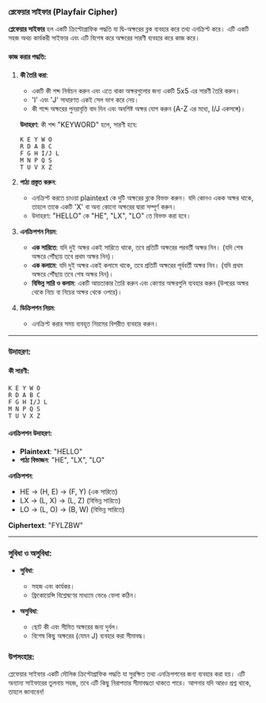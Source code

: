 ### প্লেফেয়ার সাইফার (Playfair Cipher)

**প্লেফেয়ার সাইফার** হল একটি ক্রিপ্টোগ্রাফিক পদ্ধতি যা দ্বি-অক্ষরের ব্লক ব্যবহার করে তথ্য এনক্রিপ্ট করে। এটি একটি সহজ অথচ কার্যকরী সাইফার এবং এটি বিশেষ করে অক্ষরের সারণী ব্যবহার করে কাজ করে।

#### কাজ করার পদ্ধতি:

1. **কী তৈরি করা**:
   - একটি কী শব্দ নির্বাচন করুন এবং এতে থাকা অক্ষরগুলোর জন্য একটি 5x5 এর সারণী তৈরি করুন।
   - 'I' এবং 'J' সাধারণত একই সেল ভাগ করে নেয়।
   - কী শব্দে অক্ষরের পুনরাবৃত্তি বাদ দিন এবং অবশিষ্ট অক্ষর যোগ করুন (A-Z এর মধ্যে, I/J একসঙ্গে)।

   **উদাহরণ**: কী শব্দ "KEYWORD" হলে, সারণী হবে:

   ```
   K E Y W O
   R D A B C
   F G H I/J L
   M N P Q S
   T U V X Z
   ```

2. **পাঠ্য প্রস্তুত করুন**:
   - এনক্রিপ্ট করতে চাওয়া plaintext কে দুটি অক্ষরের ব্লকে বিভক্ত করুন। যদি কোনও একক অক্ষর থাকে, তাহলে তাকে একটি 'X' বা অন্য কোনো অক্ষরের দ্বারা সম্পূর্ণ করুন।
   - উদাহরণ: "HELLO" কে "HE", "LX", "LO" তে বিভক্ত করা হবে।

3. **এনক্রিপশন নিয়ম**:
   - **এক সারিতে**: যদি দুই অক্ষর একই সারিতে থাকে, তবে প্রতিটি অক্ষরের পরবর্তী অক্ষর নিন। (যদি শেষ অক্ষরে পৌঁছায় তবে প্রথম অক্ষর নিন)।
   - **এক কলামে**: যদি দুই অক্ষর একই কলামে থাকে, তবে প্রতিটি অক্ষরের পূর্ববর্তী অক্ষর নিন। (যদি প্রথম অক্ষরে পৌঁছায় তবে শেষ অক্ষর নিন)।
   - **বিভিন্ন সারি ও কলাম**: একটি আয়তাকার তৈরি করুন এবং কোণার অক্ষরগুলি ব্যবহার করুন (উপরের অক্ষর থেকে নিচে বা নিচের অক্ষর থেকে ওপরে)।

4. **ডিক্রিপশন নিয়ম**:
   - এনক্রিপ্ট করার সময় ব্যবহৃত নিয়মের বিপরীত ব্যবহার করুন।

---

### উদাহরণ:

#### কী সারণী:

```
K E Y W O
R D A B C
F G H I/J L
M N P Q S
T U V X Z
```

#### এনক্রিপশন উদাহরণ:

- **Plaintext**: "HELLO"
- **পাঠ্য বিভাজন**: "HE", "LX", "LO"

**এনক্রিপশন**:
- HE → (H, E) -> (F, Y) (এক সারিতে)
- LX → (L, X) -> (L, Z) (বিভিন্ন সারিতে)
- LO → (L, O) -> (B, W) (বিভিন্ন সারিতে)

**Ciphertext**: "FYLZBW"

---

### সুবিধা ও অসুবিধা:

- **সুবিধা**:
  - সহজ এবং কার্যকর।
  - ফ্রিকোয়েন্সি বিশ্লেষণের মাধ্যমে ভেঙে ফেলা কঠিন।

- **অসুবিধা**:
  - ছোট কী এবং সীমিত অক্ষরের জন্য দুর্বল।
  - বিশেষ কিছু অক্ষরের (যেমন J) ব্যবহার করা সীমাবদ্ধ।

### উপসংহার:
প্লেফেয়ার সাইফার একটি মৌলিক ক্রিপ্টোগ্রাফিক পদ্ধতি যা সুরক্ষিত তথ্য এনক্রিপশনের জন্য ব্যবহার করা হয়। এটি অন্যান্য সাইফারের তুলনায় সহজ, তবে এটি কিছু নিরাপত্তার সীমাবদ্ধতা থাকতে পারে। আপনার যদি আরও প্রশ্ন থাকে, তাহলে জানাবেন!
